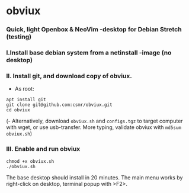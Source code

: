 # obviux

### Quick, light Openbox &amp; NeoVim -desktop for Debian Stretch (testing)

### I.Install base debian system from a netinstall -image (no desktop)
### II. Install git, and download copy of obviux.
- As root:
```shell
apt install git
git clone git@github.com:csmr/obviux.git
cd obviux
```
(- Alternatively, download `obviux.sh` and `configs.tgz` to target computer with wget, or use usb-transfer. More typing, validate obviux with `md5sum obviux.sh`)

### III. Enable and run obviux
```shell
chmod +x obviux.sh
./obviux.sh
```

The base desktop should install in 20 minutes. The main menu works by right-click on desktop, terminal popup with >F2>.
